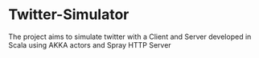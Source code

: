 Twitter-Simulator
=================

The project aims to simulate twitter with a Client and Server developed in Scala using AKKA actors and Spray HTTP Server
